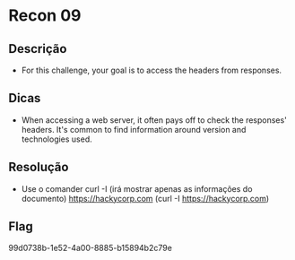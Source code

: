 # Recon 09

## Descrição
* For this challenge, your goal is to access the headers from responses.

## Dicas
* When accessing a web server, it often pays off to check the responses' headers. It's common to find information around version and technologies used.

## Resolução
* Use o comander curl -I (irá mostrar apenas as informações do documento) https://hackycorp.com (curl -I https://hackycorp.com)

## Flag

99d0738b-1e52-4a00-8885-b15894b2c79e
